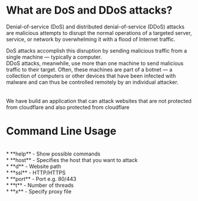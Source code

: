 # What are DoS and DDoS attacks? 

Denial-of-service (DoS) and distributed denial-of-service (DDoS) attacks are malicious attempts to disrupt the normal operations of a targeted server, service, or network by overwhelming it with a flood of Internet traffic. 

DoS attacks accomplish this disruption by sending malicious traffic from a single machine — typically a computer. </br >
DDoS attacks, meanwhile, use more than one machine to send malicious traffic to their target. Often, these machines are part of a botnet — a collection of computers or other devices that have been infected with malware and can thus be controlled remotely by an individual attacker. </br >
</br > </br > 
We have build an application that can attack websites that are not protected from cloudflare and also protected from cloudflare </br > 

# Command Line Usage 
</br >
* **help** - Show possible commands </br>
* **host** - Specifies the host that you want to attack </br>
* **d** - Website path </br>
* **ssl** - HTTP/HTTPS </br>
* **port** - Port e.g. 80/443 </br>
* **t**  - Number of threads </br>
* **x** - Specify proxy file </br>
